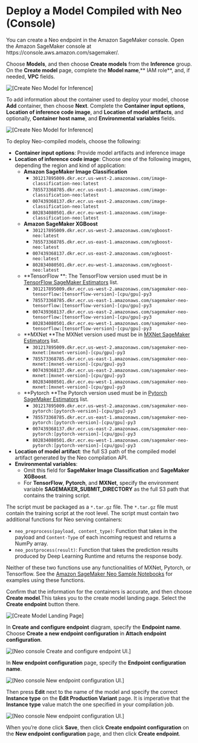 # Deploy a Model Compiled with Neo \(Console\)<a name="neo-deployment-hosting-services-console"></a>

You can create a Neo endpoint in the Amazon SageMaker console\. Open the Amazon SageMaker console at https://console\.aws\.amazon\.com/sagemaker/\.

Choose **Models**, and then choose **Create models** from the **Inference** group\. On the **Create model** page, complete the **Model name**,** IAM role**, and, if needed, **VPC** fields\.

![\[Create Neo Model for Inference\]](http://docs.aws.amazon.com/sagemaker/latest/dg/images/neo-deploy-console-create-inference-model.png)

To add information about the container used to deploy your model, choose **Add** container, then choose **Next**\. Complete the **Container input options**, **Location of inference code image**, and **Location of model artifacts**, and optionally, **Container host name**, and **Environmental variables** fields\.

![\[Create Neo Model for Inference\]](http://docs.aws.amazon.com/sagemaker/latest/dg/images/neo-deploy-console-container-definition.png)

To deploy Neo\-compiled models, choose the following:
+ **Container input options**: Provide model artifacts and inference image
+ **Location of inference code image**: Choose one of the following images, depending the region and kind of application:
  + **Amazon SageMaker Image Classification**
    + `301217895009.dkr.ecr.us-west-2.amazonaws.com/image-classification-neo:latest`
    + `785573368785.dkr.ecr.us-east-1.amazonaws.com/image-classification-neo:latest`
    + `007439368137.dkr.ecr.us-east-2.amazonaws.com/image-classification-neo:latest`
    + `802834080501.dkr.ecr.eu-west-1.amazonaws.com/image-classification-neo:latest`
  + **Amazon SageMaker XGBoost**
    + `301217895009.dkr.ecr.us-west-2.amazonaws.com/xgboost-neo:latest` 
    + `785573368785.dkr.ecr.us-east-1.amazonaws.com/xgboost-neo:latest` 
    + `007439368137.dkr.ecr.us-east-2.amazonaws.com/xgboost-neo:latest` 
    + `802834080501.dkr.ecr.eu-west-1.amazonaws.com/xgboost-neo:latest` 
  + **TensorFlow **: The TensorFlow version used must be in [TensorFlow SageMaker Estimators](https://github.com/aws/sagemaker-python-sdk#tensorflow-sagemaker-estimators) list\.
    + `301217895009.dkr.ecr.us-west-2.amazonaws.com/sagemaker-neo-tensorflow:[tensorflow-version]-[cpu/gpu]-py3`
    + `785573368785.dkr.ecr.us-east-1.amazonaws.com/sagemaker-neo-tensorflow:[tensorflow-version]-[cpu/gpu]-py3`
    + `007439368137.dkr.ecr.us-east-2.amazonaws.com/sagemaker-neo-tensorflow:[tensorflow-version]-[cpu/gpu]-py3`
    + `802834080501.dkr.ecr.eu-west-1.amazonaws.com/sagemaker-neo-tensorflow:[tensorflow-version]-[cpu/gpu]-py3`
  + **MXNet **The MXNet version used must be in [MXNet SageMaker Estimators](https://github.com/aws/sagemaker-python-sdk#mxnet-sagemaker-estimators) list\.
    + `301217895009.dkr.ecr.us-west-2.amazonaws.com/sagemaker-neo-mxnet:[mxnet-version]-[cpu/gpu]-py3`
    + `785573368785.dkr.ecr.us-east-1.amazonaws.com/sagemaker-neo-mxnet:[mxnet-version]-[cpu/gpu]-py3`
    + `007439368137.dkr.ecr.us-east-2.amazonaws.com/sagemaker-neo-mxnet:[mxnet-version]-[cpu/gpu]-py3`
    + `802834080501.dkr.ecr.eu-west-1.amazonaws.com/sagemaker-neo-mxnet:[mxnet-version]-[cpu/gpu]-py3`
  + **Pytorch **The Pytorch version used must be in [Pytorch SageMaker Estimators](https://github.com/aws/sagemaker-python-sdk#pytorch-sagemaker-estimators) list\.
    + `301217895009.dkr.ecr.us-west-2.amazonaws.com/sagemaker-neo-pytorch:[pytorch-version]-[cpu/gpu]-py3`
    + `785573368785.dkr.ecr.us-east-1.amazonaws.com/sagemaker-neo-pytorch:[pytorch-version]-[cpu/gpu]-py3`
    + `007439368137.dkr.ecr.us-east-2.amazonaws.com/sagemaker-neo-pytorch:[pytorch-version]-[cpu/gpu]-py3`
    + `802834080501.dkr.ecr.eu-west-1.amazonaws.com/sagemaker-neo-pytorch:[pytorch-version]-[cpu/gpu]-py3`
+ **Location of model artifact**: the full S3 path of the compiled model artifact generated by the Neo compilation API\.
+ **Environmental variables**:
  + Omit this field for **SageMaker Image Classification** and **SageMaker XGBoost**\.
  + For **TensorFlow**, **Pytorch**, and **MXNet**, specify the environment variable **SAGEMAKER\_SUBMIT\_DIRECTORY** as the full S3 path that contains the training script\.

The script must be packaged as a `*.tar.gz` file\. The `*.tar.gz` file must contain the training script at the root level\. The script must contain two additional functions for Neo serving containers:
+ `neo_preprocess(payload, content_type)`: Function that takes in the payload and `Content-Type` of each incoming request and returns a NumPy array\.
+ `neo_postprocess(result)`: Function that takes the prediction results produced by Deep Learning Runtime and returns the response body\.

Neither of these two functions use any functionalities of MXNet, Pytorch, or Tensorflow\. See the [Amazon SageMaker Neo Sample Notebooks](neo.md#neo-sample-notebooks) for examples using these functions\.

Confirm that the information for the containers is accurate, and then choose **Create model**\.This takes you to the create model landing page\. Select the **Create endpoint** button there\. 

![\[Create Model Landing Page\]](http://docs.aws.amazon.com/sagemaker/latest/dg/images/neo-deploy-console-create-model-land-page.png)

In **Create and configure endpoint** diagram, specify the **Endpoint name**\. Choose **Create a new endpoint configuration** in **Attach endpoint configuration**\.

![\[Neo console Create and configure endpoint UI.\]](http://docs.aws.amazon.com/sagemaker/latest/dg/images/neo-deploy-console-config-endpoint.png)

In **New endpoint configuration** page, specify the **Endpoint configuration name**\. 

![\[Neo console New endpoint configuration UI.\]](http://docs.aws.amazon.com/sagemaker/latest/dg/images/neo-deploy-console-new-endpoint-config.png)

Then press **Edit** next to the name of the model and specify the correct **Instance type** on the **Edit Production Variant** page\. It is imperative that the **Instance type** value match the one specified in your compilation job\.

![\[Neo console New endpoint configuration UI.\]](http://docs.aws.amazon.com/sagemaker/latest/dg/images/neo-deploy-console-edit-production-variant.png)

When you’re done click **Save**, then click **Create endpoint configuration** on the **New endpoint configuration** page, and then click **Create endpoint**\.